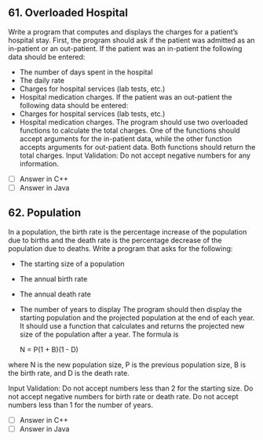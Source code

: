 <h2 id="61"> 61. Overloaded Hospital </h2>

Write a program that computes and displays the charges for a patient’s hospital stay. First, the program should ask if the patient was admitted as an in-patient or an out-patient. If the patient was an in-patient the following data should be entered: 

- The number of days spent in the hospital 
- The daily rate 
- Charges for hospital services (lab tests, etc.) 
- Hospital medication charges. If the patient was an out-patient the following data should be entered: 
- Charges for hospital services (lab tests, etc.)
- Hospital medication charges. The program should use two overloaded functions to calculate the total charges. One of the functions should accept arguments for the in-patient data, while the other function accepts arguments for out-patient data. Both functions should return the total charges. Input Validation: Do not accept negative numbers for any information.


- [ ] Answer in C++
- [ ] Answer in Java

<h2 id="62"> 62. Population </h2>

In a population, the birth rate is the percentage increase of the population due to births and the death rate is the percentage decrease of the population due to deaths. Write a program that asks for the following: 

- The starting size of a population 
- The annual birth rate 
- The annual death rate 
- The number of years to display The program should then display the starting population and the projected population at the end of each year. It should use a function that calculates and returns the projected new size of the population after a year. The formula is

     N = P(1 + B)(1 - D)

where N is the new population size, P is the previous population size, B is the birth rate, and D is the death rate.

Input Validation: Do not accept numbers less than 2 for the starting size. Do not accept negative numbers for birth rate or death rate. Do not accept numbers less than 1 for the number of years.

- [ ] Answer in C++
- [ ] Answer in Java
